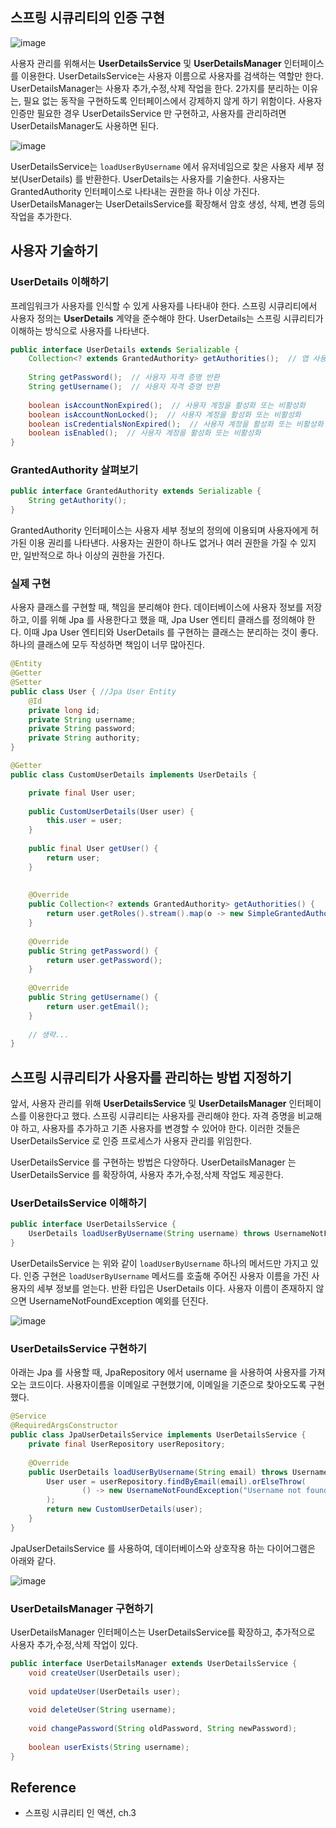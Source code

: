 ## 스프링 시큐리티의 인증 구현

![image](https://github.com/ddoddii/ddoddii.github.io/assets/95014836/37e797fa-6d27-48f6-a73f-70da1a14376f)


사용자 관리를 위해서는 **UserDetailsService** 및 **UserDetailsManager** 인터페이스를 이용한다. UserDetailsService는 사용자 이름으로 사용자를 검색하는 역할만 한다. UserDetailsManager는 사용자 추가,수정,삭제 작업을 한다. 2가지를 분리하는 이유는, 필요 없는 동작을 구현하도록 인터페이스에서 강제하지 않게 하기 위함이다. 사용자 인증만 필요한 경우 UserDetailsService 만 구현하고, 사용자를 관리하려면 UserDetailsManager도 사용하면 된다. 




![image](https://github.com/ddoddii/ddoddii.github.io/assets/95014836/f2a85aaf-66fa-4ef7-995b-d69ce2cc8d26)

UserDetailsService는 `loadUserByUsername` 에서 유저네임으로 찾은 사용자 세부 정보(UserDetails) 를 반환한다. UserDetails는 사용자를 기술한다. 사용자는 GrantedAuthority 인터페이스로 나타내는 권한을 하나 이상 가진다. UserDetailsManager는 UserDetailsService를 확장해서 암호 생성, 삭제, 변경 등의 작업을 추가한다. 

## 사용자 기술하기

### UserDetails 이해하기

프레임워크가 사용자를 인식할 수 있게 사용자를 나타내야 한다. 스프링 시큐리티에서 사용자 정의는 **UserDetails** 계약을 준수해야 한다. UserDetails는 스프링 시큐리티가 이해하는 방식으로 사용자를 나타낸다. 

```java
public interface UserDetails extends Serializable {  
    Collection<? extends GrantedAuthority> getAuthorities();  // 앱 사용자가 수행할 수 있는 작업을 GrantedAuthorities 인스턴스의 컬렉션으로 반환
  
    String getPassword();  // 사용자 자격 증명 반환
    String getUsername();  // 사용자 자격 증명 반환
  
    boolean isAccountNonExpired();  // 사용자 계정을 활성화 또는 비활성화
    boolean isAccountNonLocked();  // 사용자 계정을 활성화 또는 비활성화
    boolean isCredentialsNonExpired();  // 사용자 계정을 활성화 또는 비활성화
    boolean isEnabled();  // 사용자 계정을 활성화 또는 비활성화
}
```

### GrantedAuthority 살펴보기

```java
public interface GrantedAuthority extends Serializable {  
    String getAuthority();  
}
```

GrantedAuthority 인터페이스는 사용자 세부 정보의 정의에 이용되며 사용자에게 허가된 이용 권리를 나타낸다. 사용자는 권한이 하나도 없거나 여러 권한을 가질 수 있지만, 일반적으로 하나 이상의 권한을 가진다. 

### 실제 구현

사용자 클래스를 구현할 때, 책임을 분리해야 한다. 데이터베이스에 사용자 정보를 저장하고, 이를 위해 Jpa 를 사용한다고 했을 때, Jpa User 엔티티 클래스를 정의해야 한다. 이때 Jpa User 엔티티와 UserDetails 를 구현하는 클래스는 분리하는 것이 좋다. 하나의 클래스에 모두 작성하면 책임이 너무 많아진다. 

```java
@Entity
@Getter
@Setter
public class User { //Jpa User Entity
	@Id
	private long id;
	private String username;
	private String password;
	private String authority;
}
```

```java
@Getter  
public class CustomUserDetails implements UserDetails { 

    private final User user;  
  
    public CustomUserDetails(User user) {  
        this.user = user;  
    }  
  
    public final User getUser() {  
        return user;  
    }  
  
  
    @Override  
    public Collection<? extends GrantedAuthority> getAuthorities() {  
        return user.getRoles().stream().map(o -> new SimpleGrantedAuthority(o.getName())).collect(Collectors.toList());  
    }  
  
    @Override  
    public String getPassword() {  
        return user.getPassword();  
    }  
  
    @Override  
    public String getUsername() {  
        return user.getEmail();  
    }  
  
	// 생략...
}
```

## 스프링 시큐리티가 사용자를 관리하는 방법 지정하기

앞서, 사용자 관리를 위해  **UserDetailsService** 및 **UserDetailsManager** 인터페이스를 이용한다고 했다.  스프링 시큐리티는 사용자를 관리해야 한다. 자격 증명을 비교해야 하고, 사용자를 추가하고 기존 사용자를 변경할 수 있어야 한다. 이러한 것들은 UserDetailsService 로 인증 프로세스가 사용자 관리를 위임한다. 

UserDetailsService 를 구현하는 방법은 다양하다. UserDetailsManager 는 UserDetailsService 를 확장하여, 사용자 추가,수정,삭제 작업도 제공한다. 

### UserDetailsService 이해하기


```java
public interface UserDetailsService {  
    UserDetails loadUserByUsername(String username) throws UsernameNotFoundException;  
}
```

UserDetailsService 는 위와 같이 `loadUserByUsername` 하나의 메서드만 가지고 있다. 인증 구현은 `loadUserByUsername` 메서드를 호출해 주어진 사용자 이름을 가진 사용자의 세부 정보를 얻는다. 반환 타입은 UserDetails 이다.  사용자 이름이 존재하지 않으면 UsernameNotFoundException 예외를 던진다.


![image](https://github.com/ddoddii/Spring-Securities/assets/95014836/5237fd60-77a8-4807-9ffd-8d532ad83d4a)

### UserDetailsService 구현하기

아래는 Jpa 를 사용할 때, JpaRepository 에서 username 을 사용하여 사용자를 가져오는 코드이다. 사용자이름을 이메일로 구현했기에, 이메일을 기준으로 찾아오도록 구현했다. 

```java
@Service  
@RequiredArgsConstructor  
public class JpaUserDetailsService implements UserDetailsService {  
    private final UserRepository userRepository;  
  
    @Override  
    public UserDetails loadUserByUsername(String email) throws UsernameNotFoundException {  
        User user = userRepository.findByEmail(email).orElseThrow(  
                () -> new UsernameNotFoundException("Username not found")  
        );  
        return new CustomUserDetails(user);  
    }  
}
```

JpaUserDetailsService 를 사용하여, 데이터베이스와 상호작용 하는 다이어그램은 아래와 같다.

![image](https://github.com/ddoddii/Spring-Securities/assets/95014836/6ad3db15-b804-40af-b89f-88a472ecda34)


### UserDetailsManager 구현하기

UserDetailsManager 인터페이스는 UserDetailsService를 확장하고, 추가적으로 사용자 추가,수정,삭제 작업이 있다. 

```java
public interface UserDetailsManager extends UserDetailsService {  
    void createUser(UserDetails user);  
  
    void updateUser(UserDetails user);  
  
    void deleteUser(String username);  
  
    void changePassword(String oldPassword, String newPassword);  
  
    boolean userExists(String username);  
}
```

## Reference
- 스프링 시큐리티 인 액션, ch.3


